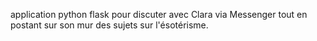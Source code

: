 application python flask pour discuter avec Clara via Messenger tout en postant sur son mur des sujets sur l'ésotérisme.
